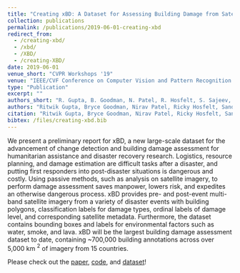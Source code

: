```yaml
---
title: "Creating xBD: A Dataset for Assessing Building Damage from Satellite Imagery"
collection: publications
permalink: /publications/2019-06-01-creating-xbd
redirect_from: 
  - /creating-xbd/
  - /xbd/
  - /XBD/
  - /creating-XBD/
date: 2019-06-01
venue_short: "CVPR Workshops '19"
venue: "IEEE/CVF Conference on Computer Vision and Pattern Recognition (CVPR) Workshops"
type: "Publication"
excerpt: ""
authors_short: "R. Gupta, B. Goodman, N. Patel, R. Hosfelt, S. Sajeev, E. Heim, J. Doshi, <u>K. Lucas</u>, H. Choset, M. Gaston"
authors: "Ritwik Gupta, Bryce Goodman, Nirav Patel, Ricky Hosfelt, Sandra Sajeev, Eric Heim, Jigar Doshi, <u>Keane Lucas</u>, Howie Choset, Matthew Gaston"
citation: "Ritwik Gupta, Bryce Goodman, Nirav Patel, Ricky Hosfelt, Sandra Sajeev, Eric Heim, Jigar Doshi, Keane Lucas, Howie Choset, Matthew Gaston. Creating xBD: A Dataset for Assessing Building Damage from Satellite Imagery. In Proc. CVPR Workshops, '19."
bibtex: /files/creating-xbd.bib
---
```


We present a preliminary report for xBD, a new large-scale dataset for the advancement of change detection and building damage assessment for humanitarian assistance and disaster recovery research. Logistics, resource planning, and damage estimation are difficult tasks after a disaster, and putting first responders into post-disaster situations is dangerous and costly. Using passive methods, such as analysis on satellite imagery, to perform damage assessment saves manpower, lowers risk, and expedites an otherwise dangerous process. xBD provides pre- and post-event multi-band satellite imagery from a variety of disaster events with building polygons, classification labels for damage types, ordinal labels of damage level, and corresponding satellite metadata. Furthermore, the dataset contains bounding boxes and labels for environmental factors such as water, smoke, and lava. xBD will be the largest building damage assessment dataset to date, containing ~700,000 building annotations across over 5,000 km $^2$ of imagery from 15 countries.

Please check out the [paper](https://openaccess.thecvf.com/content_CVPRW_2019/papers/cv4gc/Gupta_Creating_xBD_A_Dataset_for_Assessing_Building_Damage_from_Satellite_CVPRW_2019_paper.pdf), [code](https://github.com/DIUx-xView/xView2_baseline), and [dataset](https://xview2.org/dataset)!

